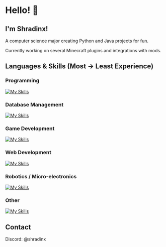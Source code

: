# Hello! 👋

## I'm Shradinx!

A computer science major creating Python and Java projects for fun.

Currently working on several Minecraft plugins and integrations with mods.

## Languages & Skills (Most -> Least Experience)

### Programming
[![My Skills](https://skillicons.dev/icons?i=py,java,cs,kotlin)](https://skillicons.dev)

### Database Management
[![My Skills](https://skillicons.dev/icons?i=mysql)](https://skillicons.dev)

### Game Development
[![My Skills](https://skillicons.dev/icons?i=unity)](https://skillicons.dev)

### Web Development
[![My Skills](https://skillicons.dev/icons?i=html,css,js)](https://skillicons.dev)

### Robotics / Micro-electronics
[![My Skills](https://skillicons.dev/icons?i=arduino,raspberrypi)](https://skillicons.dev)

### Other
[![My Skills](https://skillicons.dev/icons?i=arch,ubuntu,git,gradle,windows,dotnet,maven,opencv)](https://skillicons.dev)

## Contact
Discord: @shradinx
